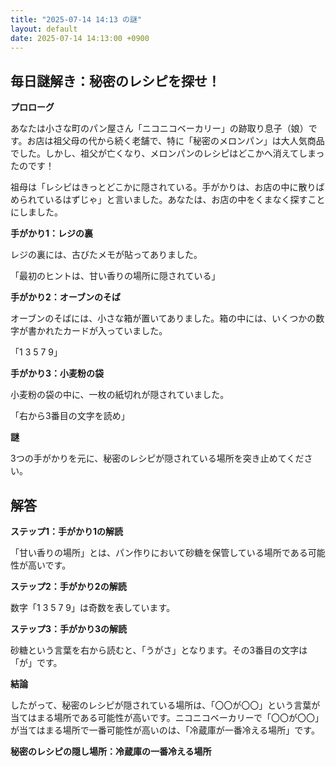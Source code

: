 ```yaml
---
title: "2025-07-14 14:13 の謎"
layout: default
date: 2025-07-14 14:13:00 +0900
---
```

## 毎日謎解き：秘密のレシピを探せ！

**プロローグ**

あなたは小さな町のパン屋さん「ニコニコベーカリー」の跡取り息子（娘）です。お店は祖父母の代から続く老舗で、特に「秘密のメロンパン」は大人気商品でした。しかし、祖父が亡くなり、メロンパンのレシピはどこかへ消えてしまったのです！

祖母は「レシピはきっとどこかに隠されている。手がかりは、お店の中に散りばめられているはずじゃ」と言いました。あなたは、お店の中をくまなく探すことにしました。

**手がかり1：レジの裏**

レジの裏には、古びたメモが貼ってありました。

「最初のヒントは、甘い香りの場所に隠されている」

**手がかり2：オーブンのそば**

オーブンのそばには、小さな箱が置いてありました。箱の中には、いくつかの数字が書かれたカードが入っていました。

「1 3 5 7 9」

**手がかり3：小麦粉の袋**

小麦粉の袋の中に、一枚の紙切れが隠されていました。

「右から3番目の文字を読め」

**謎**

3つの手がかりを元に、秘密のレシピが隠されている場所を突き止めてください。

## 解答

**ステップ1：手がかり1の解読**

「甘い香りの場所」とは、パン作りにおいて砂糖を保管している場所である可能性が高いです。

**ステップ2：手がかり2の解読**

数字「1 3 5 7 9」は奇数を表しています。

**ステップ3：手がかり3の解読**

砂糖という言葉を右から読むと、「うがさ」となります。その3番目の文字は「が」です。

**結論**

したがって、秘密のレシピが隠されている場所は、「〇〇が〇〇」という言葉が当てはまる場所である可能性が高いです。ニコニコベーカリーで「〇〇が〇〇」が当てはまる場所で一番可能性が高いのは、「冷蔵庫が一番冷える場所」です。

**秘密のレシピの隠し場所：冷蔵庫の一番冷える場所**

